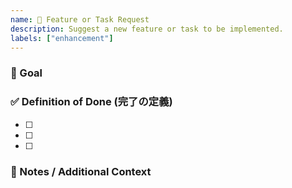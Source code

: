 ```yaml
---
name: 🚀 Feature or Task Request
description: Suggest a new feature or task to be implemented.
labels: ["enhancement"]
---
```


### 🎯 Goal

<!-- このIssueが達成すべきゴールを明確に記述してください。可能であれば、ユーザーの視点からのストーリー形式（例: 「ユーザーは〜ができるようになる」）で記述します。 -->


### ✅ Definition of Done (完了の定義)

<!-- このIssueを完了とみなすための具体的な条件をチェックリスト形式で記述してください。 -->

- [ ] 
- [ ] 
- [ ] 


### 📝 Notes / Additional Context

<!-- 設計に関するメモ、参考URL、スクリーンショットなど、その他補足情報があれば記述してください。 -->
